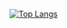 [![Top Langs](https://github-readme-stats.vercel.app/api/top-langs/?username=cohsh&show_icons=true&theme=dark&hide=tex)](https://github.com/anuraghazra/github-readme-stats)